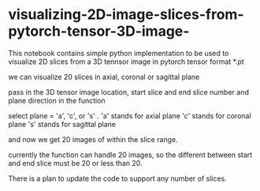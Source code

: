 # visualizing-2D-image-slices-from-pytorch-tensor-3D-image-
This notebook contains simple python implementation to be used to visualize 2D slices from a 3D tennsor image in pytorch tensor format *.pt 

we can visualize 20 slices in axial, coronal or sagittal plane

pass in the 3D tensor image location, start slice and end slice number and plane direction in the function

select plane = 'a', 'c', or 's' . 
'a' stands for axial plane
'c' stands for coronal plane
's' stands for sagittal plane

and now we get 20 images of within the slice range.

currently the function can handle 20 images, so the different between start and end slice must be 20 or less than 20. 

There is a plan to update the code to support any number of slices.
